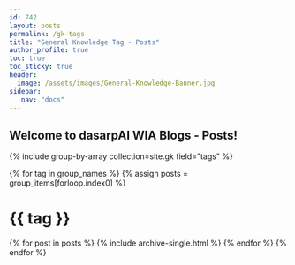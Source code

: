 ```yaml
---
id: 742    
layout: posts
permalink: /gk-tags
title: "General Knowledge Tag - Posts"
author_profile: true
toc: true
toc_sticky: true
header:
  image: /assets/images/General-Knowledge-Banner.jpg
sidebar:
   nav: "docs"
---
```


## Welcome to dasarpAI WIA Blogs - Posts!

{% include group-by-array collection=site.gk field="tags" %}

{% for tag in group_names %}
{% assign posts = group_items[forloop.index0] %}

  <h1 id="{{ tag | slugify }}" class="archive__subtitle">{{ tag }}</h1>
  {% for post in posts %}
    {% include archive-single.html %}
  {% endfor %}
{% endfor %}

